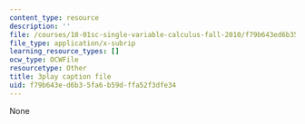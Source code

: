 ```yaml
---
content_type: resource
description: ''
file: /courses/18-01sc-single-variable-calculus-fall-2010/f79b643ed6b35fa6b59dffa52f3dfe34_UBh66KVAJI.vtt
file_type: application/x-subrip
learning_resource_types: []
ocw_type: OCWFile
resourcetype: Other
title: 3play caption file
uid: f79b643e-d6b3-5fa6-b59d-ffa52f3dfe34
---
```

None

